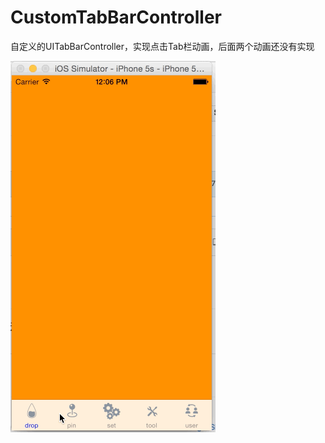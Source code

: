 # CustomTabBarController

自定义的UITabBarController，实现点击Tab栏动画，后面两个动画还没有实现

![image](https://github.com/Foreversgy/CustomTabBarController/raw/master/demo.gif)
